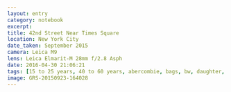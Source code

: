 ```yaml
--- 
layout: entry
category: notebook
excerpt:
title: 42nd Street Near Times Square
location: New York City
date_taken: September 2015
camera: Leica M9
lens: Leica Elmarit-M 28mm f/2.8 Asph
date: 2016-04-30 21:06:21
tags: [15 to 25 years, 40 to 60 years, abercombie, bags, bw, daughter, flash, girls, mother, shopping, street, surprise, walk]
image: GRS-20150923-164028
---
```


